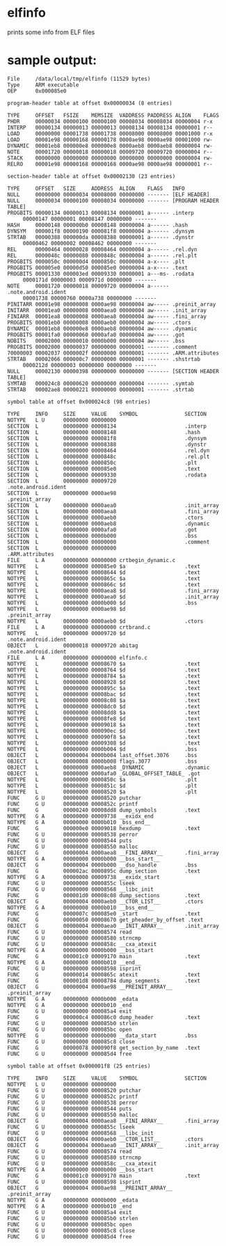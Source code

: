 elfinfo
=======

prints some info from ELF files

sample output:
==============

	File     /data/local/tmp/elfinfo (11529 bytes)
	Type     ARM executable
	OEP      0x000085e0 

	program-header table at offset 0x00000034 (8 entries) 

	TYPE     OFFSET   FSIZE    MEMSIZE  VADDRESS PADDRESS ALIGN    FLAGS
	PHDR     00000034 00000100 00000100 00008034 00008034 00000004 r-x
	INTERP   00000134 00000013 00000013 00008134 00008134 00000001 r--
	LOAD     00000000 00001738 00001738 00008000 00008000 00001000 r-x
	LOAD     00001e98 00000168 00000178 0000ae98 0000ae98 00001000 rw-
	DYNAMIC  00001eb8 000000e8 000000e8 0000aeb8 0000aeb8 00000004 rw-
	NOTE     00001720 00000018 00000018 00009720 00009720 00000004 r--
	STACK    00000000 00000000 00000000 00000000 00000000 00000004 rw-
	RELRO    00001e98 00000168 00000168 0000ae98 0000ae98 00000001 r--

	section-header table at offset 0x00002130 (23 entries) 

	TYPE     OFFSET   SIZE     ADDRESS  ALIGN    FLAGS   INFO
	NULL     00000000 00000034 00008000 00000000 ------- [ELF HEADER]
	NULL     00000034 00000100 00008034 00000000 ------- [PROGRAM HEADER TABLE]
	PROGBITS 00000134 00000013 00008134 00000001 a------ .interp
		 00000147 00000001 00008147 00000000 ------- 
	HASH     00000148 000000b0 00008148 00000004 a------ .hash
	DYNSYM   000001f8 00000190 000081f8 00000004 a------ .dynsym
	STRTAB   00000388 000000da 00008388 00000001 a------ .dynstr
		 00000462 00000002 00008462 00000000 ------- 
	REL      00000464 00000028 00008464 00000004 a------ .rel.dyn
	REL      0000048c 00000080 0000848c 00000004 a------ .rel.plt
	PROGBITS 0000050c 000000d4 0000850c 00000004 a-x---- .plt
	PROGBITS 000005e0 00000d50 000085e0 00000004 a-x---- .text
	PROGBITS 00001330 000003ed 00009330 00000001 a---ms- .rodata
		 0000171d 00000003 0000971d 00000000 ------- 
	NOTE     00001720 00000018 00009720 00000004 a------ .note.android.ident
		 00001738 00000760 0000a738 00000000 ------- 
	PINITARR 00001e98 00000008 0000ae98 00000004 aw----- .preinit_array
	INITARR  00001ea0 00000008 0000aea0 00000004 aw----- .init_array
	FINIARR  00001ea8 00000008 0000aea8 00000004 aw----- .fini_array
	PROGBITS 00001eb0 00000008 0000aeb0 00000004 aw----- .ctors
	DYNAMIC  00001eb8 000000e8 0000aeb8 00000004 aw----- .dynamic
	PROGBITS 00001fa0 00000060 0000afa0 00000004 aw----- .got
	NOBITS   00002000 00000010 0000b000 00000004 aw----- .bss
	PROGBITS 00002000 00000037 00000000 00000001 ------- .comment
	70000003 00002037 0000002f 00000000 00000001 ------- .ARM.attributes
	STRTAB   00002066 000000c7 00000000 00000001 ------- .shstrtab
		 0000212d 00000003 00000000 00000000 ------- 
	NULL     00002130 00000398 00000000 00000000 ------- [SECTION HEADER TABLE]
	SYMTAB   000024c8 00000620 00000000 00000004 ------- .symtab
	STRTAB   00002ae8 00000221 00000000 00000001 ------- .strtab

	symbol table at offset 0x000024c8 (98 entries) 

	TYPE     INFO     SIZE     VALUE    SYMBOL               SECTION
	NOTYPE   L U      00000000 00000000                      
	SECTION  L        00000000 00008134                      .interp
	SECTION  L        00000000 00008148                      .hash
	SECTION  L        00000000 000081f8                      .dynsym
	SECTION  L        00000000 00008388                      .dynstr
	SECTION  L        00000000 00008464                      .rel.dyn
	SECTION  L        00000000 0000848c                      .rel.plt
	SECTION  L        00000000 0000850c                      .plt
	SECTION  L        00000000 000085e0                      .text
	SECTION  L        00000000 00009330                      .rodata
	SECTION  L        00000000 00009720                      .note.android.ident
	SECTION  L        00000000 0000ae98                      .preinit_array
	SECTION  L        00000000 0000aea0                      .init_array
	SECTION  L        00000000 0000aea8                      .fini_array
	SECTION  L        00000000 0000aeb0                      .ctors
	SECTION  L        00000000 0000aeb8                      .dynamic
	SECTION  L        00000000 0000afa0                      .got
	SECTION  L        00000000 0000b000                      .bss
	SECTION  L        00000000 00000000                      .comment
	SECTION  L        00000000 00000000                      .ARM.attributes
	FILE     L A      00000000 00000000 crtbegin_dynamic.c   
	NOTYPE   L        00000000 000085e0 $a                   .text
	NOTYPE   L        00000000 00008644 $d                   .text
	NOTYPE   L        00000000 0000865c $a                   .text
	NOTYPE   L        00000000 0000866c $d                   .text
	NOTYPE   L        00000000 0000aea8 $d                   .fini_array
	NOTYPE   L        00000000 0000aea0 $d                   .init_array
	NOTYPE   L        00000000 0000b000 $d                   .bss
	NOTYPE   L        00000000 0000ae98 $d                   .preinit_array
	NOTYPE   L        00000000 0000aeb0 $d                   .ctors
	FILE     L A      00000000 00000000 crtbrand.c           
	NOTYPE   L        00000000 00009720 $d                   .note.android.ident
	OBJECT   L        00000018 00009720 abitag               .note.android.ident
	FILE     L A      00000000 00000000 elfinfo.c            
	NOTYPE   L        00000000 00008670 $a                   .text
	NOTYPE   L        00000000 00008764 $d                   .text
	NOTYPE   L        00000000 00008784 $a                   .text
	NOTYPE   L        00000000 00008928 $d                   .text
	NOTYPE   L        00000000 0000895c $a                   .text
	NOTYPE   L        00000000 00008bac $d                   .text
	NOTYPE   L        00000000 00008c08 $a                   .text
	NOTYPE   L        00000000 00008dc0 $d                   .text
	NOTYPE   L        00000000 00008dd8 $a                   .text
	NOTYPE   L        00000000 00008fe8 $d                   .text
	NOTYPE   L        00000000 00009018 $a                   .text
	NOTYPE   L        00000000 000090ec $d                   .text
	NOTYPE   L        00000000 000090f8 $a                   .text
	NOTYPE   L        00000000 00009308 $d                   .text
	NOTYPE   L        00000000 0000b004 $d                   .bss
	OBJECT   L        00000004 0000b004 last_offset.3076     .bss
	OBJECT   L        00000008 0000b008 flags.3077           .bss
	OBJECT   L        00000000 0000aeb8 _DYNAMIC             .dynamic
	OBJECT   L        00000000 0000afa0 _GLOBAL_OFFSET_TABLE_ .got
	NOTYPE   L        00000000 0000850c $a                   .plt
	NOTYPE   L        00000000 0000851c $d                   .plt
	NOTYPE   L        00000000 00008520 $a                   .plt
	FUNC     G U      00000000 00008520 putchar              
	FUNC     G U      00000000 0000852c printf               
	FUNC     G        00000240 00008dd8 dump_symbols         .text
	NOTYPE   G A      00000000 00009738 __exidx_end          
	NOTYPE   G A      00000000 0000b010 _bss_end__           
	FUNC     G        000000e0 00009018 hexdump              .text
	FUNC     G U      00000000 00008538 perror               
	FUNC     G U      00000000 00008544 puts                 
	FUNC     G U      00000000 00008550 malloc               
	OBJECT   G        00000004 0000aea8 __FINI_ARRAY__       .fini_array
	NOTYPE   G A      00000000 0000b000 __bss_start__        
	OBJECT   G        00000004 0000b000 __dso_handle         .bss
	FUNC     G        000002ac 0000895c dump_section         .text
	NOTYPE   G A      00000000 00009738 __exidx_start        
	FUNC     G U      00000000 0000855c lseek                
	FUNC     G U      00000000 00008568 __libc_init          
	FUNC     G        000001d0 00008c08 dump_sections        .text
	OBJECT   G        00000004 0000aeb0 __CTOR_LIST__        .ctors
	NOTYPE   G A      00000000 0000b010 __bss_end__          
	FUNC     G        0000007c 000085e0 _start               .text
	FUNC     G        00000050 00008670 get_pheader_by_offset .text
	OBJECT   G        00000004 0000aea0 __INIT_ARRAY__       .init_array
	FUNC     G U      00000000 00008574 read                 
	FUNC     G U      00000000 00008580 strncmp              
	FUNC     G U      00000000 0000858c __cxa_atexit         
	NOTYPE   G A      00000000 0000b000 __bss_start          
	FUNC     G        000001c0 00009170 main                 .text
	NOTYPE   G A      00000000 0000b010 __end__              
	FUNC     G U      00000000 00008598 isprint              
	FUNC     G        00000014 0000865c atexit               .text
	FUNC     G        000001d8 00008784 dump_segments        .text
	OBJECT   G        00000004 0000ae98 __PREINIT_ARRAY__    .preinit_array
	NOTYPE   G A      00000000 0000b000 _edata               
	NOTYPE   G A      00000000 0000b010 _end                 
	FUNC     G U      00000000 000085a4 exit                 
	FUNC     G        000000c4 000086c0 dump_header          .text
	FUNC     G U      00000000 000085b0 strlen               
	FUNC     G U      00000000 000085bc open                 
	NOTYPE   G        00000000 0000b000 __data_start         .bss
	FUNC     G U      00000000 000085c8 close                
	FUNC     G        00000078 000090f8 get_section_by_name  .text
	FUNC     G U      00000000 000085d4 free                 

	symbol table at offset 0x000001f8 (25 entries) 

	TYPE     INFO     SIZE     VALUE    SYMBOL               SECTION
	NOTYPE   L U      00000000 00000000                      
	FUNC     G U      00000000 00008520 putchar              
	FUNC     G U      00000000 0000852c printf               
	FUNC     G U      00000000 00008538 perror               
	FUNC     G U      00000000 00008544 puts                 
	FUNC     G U      00000000 00008550 malloc               
	OBJECT   G        00000004 0000aea8 __FINI_ARRAY__       .fini_array
	FUNC     G U      00000000 0000855c lseek                
	FUNC     G U      00000000 00008568 __libc_init          
	OBJECT   G        00000004 0000aeb0 __CTOR_LIST__        .ctors
	OBJECT   G        00000004 0000aea0 __INIT_ARRAY__       .init_array
	FUNC     G U      00000000 00008574 read                 
	FUNC     G U      00000000 00008580 strncmp              
	FUNC     G U      00000000 0000858c __cxa_atexit         
	NOTYPE   G A      00000000 0000b000 __bss_start          
	FUNC     G        000001c0 00009170 main                 .text
	FUNC     G U      00000000 00008598 isprint              
	OBJECT   G        00000004 0000ae98 __PREINIT_ARRAY__    .preinit_array
	NOTYPE   G A      00000000 0000b000 _edata               
	NOTYPE   G A      00000000 0000b010 _end                 
	FUNC     G U      00000000 000085a4 exit                 
	FUNC     G U      00000000 000085b0 strlen               
	FUNC     G U      00000000 000085bc open                 
	FUNC     G U      00000000 000085c8 close                
	FUNC     G U      00000000 000085d4 free                 

